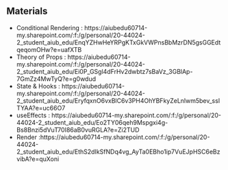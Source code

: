 <h2>Materials</h2>
<ul>
  <li>Conditional Rendering : https://aiubedu60714-my.sharepoint.com/:f:/g/personal/20-44024-2_student_aiub_edu/EnqYZHwHeYRPgKTxGkVWPnsBbMzrDN5gsGGEdtqeqomOHw?e=uafXTB</li>
  <li>Theory of Props : https://aiubedu60714-my.sharepoint.com/:f:/g/personal/20-44024-2_student_aiub_edu/Ei0P_GSgl4dFrHv2dwbtz7sBaVz_3GBlAp-7GmZz4MwTyQ?e=g0wdud</li>

  <li>State & Hooks : https://aiubedu60714-my.sharepoint.com/:f:/g/personal/20-44024-2_student_aiub_edu/EryfqxnO6vxBlC6v3PH4OhYBFkyZeLnlwm5bev_sslTYAA?e=uc66O7</li>

  <li>useEffects : https://aiubedu60714-my.sharepoint.com/:f:/g/personal/20-44024-2_student_aiub_edu/Eo2TY06qeh9Mspgxi4g-Bs8Bnzi5dVuT70I86aB0vuRGLA?e=Zi2TUD
  </li>

  <li>Render :https://aiubedu60714-my.sharepoint.com/:f:/g/personal/20-44024-2_student_aiub_edu/EthS2dIkSfNDq4vg_AyTa0EBho1ip7VuEJpHSC6eBzvibA?e=quXoni </li>
</ul>
